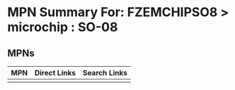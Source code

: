 



# MPN Summary For: FZEMCHIPSO8 > microchip : SO-08

## MPNs
  

|MPN|Direct Links|Search Links|
| :--- | :--- | :--- |
||||
